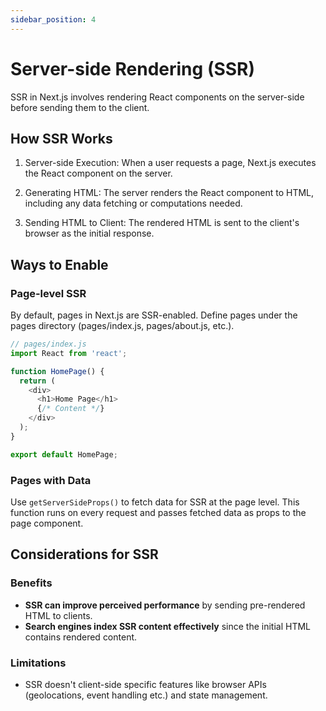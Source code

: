```yaml
---
sidebar_position: 4
---
```


# Server-side Rendering (SSR)

SSR in Next.js involves rendering React components on the server-side before
sending them to the client.

## How SSR Works

1. Server-side Execution: When a user requests a page, Next.js executes the
   React component on the server.

2. Generating HTML: The server renders the React component to HTML, including
   any data fetching or computations needed.

3. Sending HTML to Client: The rendered HTML is sent to the client's browser as
   the initial response.

## Ways to Enable

### Page-level SSR

By default, pages in Next.js are SSR-enabled. Define pages under the pages
directory (pages/index.js, pages/about.js, etc.).

```javascript
// pages/index.js
import React from 'react';

function HomePage() {
  return (
    <div>
      <h1>Home Page</h1>
      {/* Content */}
    </div>
  );
}

export default HomePage;
```

### Pages with Data

Use `getServerSideProps()` to fetch data for SSR at the page level. This
function runs on every request and passes fetched data as props to the page
component.

## Considerations for SSR

### Benefits

- **SSR can improve perceived performance** by sending pre-rendered HTML to
  clients.
- **Search engines index SSR content effectively** since the initial HTML
  contains rendered content.

### Limitations

- SSR doesn't client-side specific features like browser APIs (geolocations,
  event handling etc.) and state management.
